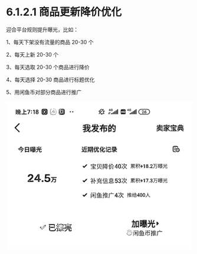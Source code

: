# 6.1.2.1 商品更新降价优化

迎合平台规则提升曝光，比如：

1、每天下架没有流量的商品 20-30 个

2、每天上新 20-30 个

3、每天选取 20-30 个商品进行降价

4、每天选择 20-30 商品进行标题优化

5、用闲鱼币对部分商品进行推广

![](img/5b9231389063f0aa5741b62a79cb3fe5.png)